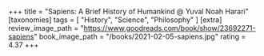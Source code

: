 +++
title = "Sapiens: A Brief History of Humankind @ Yuval Noah Harari"
[taxonomies]
tags = [ "History", "Science", "Philosophy" ]
[extra]
review_image_path = "https://www.goodreads.com/book/show/23692271-sapiens"
book_image_path = "/books/2021-02-05-sapiens.jpg"
rating = 4.37
+++

